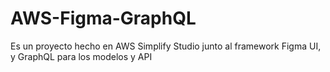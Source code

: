 # AWS-Figma-GraphQL
Es un proyecto hecho en AWS Simplify Studio junto al framework Figma UI, y GraphQL para los modelos y API
